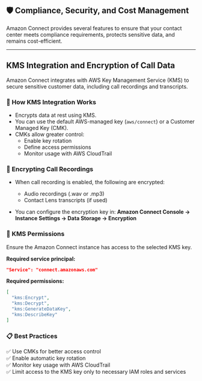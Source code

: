 ## 🛡️ Compliance, Security, and Cost Management

Amazon Connect provides several features to ensure that your contact center meets compliance requirements, protects sensitive data, and remains cost-efficient.

---
## **KMS Integration and Encryption of Call Data**

Amazon Connect integrates with AWS Key Management Service (KMS) to secure sensitive customer data, including call recordings and transcripts.

### 🔐 How KMS Integration Works
- Encrypts data at rest using KMS.
- You can use the default AWS-managed key (`aws/connect`) or a Customer Managed Key (CMK).
- CMKs allow greater control:
  - Enable key rotation
  - Define access permissions
  - Monitor usage with AWS CloudTrail

### 🔄 Encrypting Call Recordings
- When call recording is enabled, the following are encrypted:
  - Audio recordings (.wav or .mp3)
  - Contact Lens transcripts (if used)

- You can configure the encryption key in:
  **Amazon Connect Console → Instance Settings → Data Storage → Encryption**

### 🔑 KMS Permissions
Ensure the Amazon Connect instance has access to the selected KMS key.

**Required service principal:**
```json
"Service": "connect.amazonaws.com"
```

**Required permissions:**
```json
[
  "kms:Encrypt",
  "kms:Decrypt",
  "kms:GenerateDataKey",
  "kms:DescribeKey"
]
```

### 📋 Best Practices
✅ Use CMKs for better access control  
✅ Enable automatic key rotation  
✅ Monitor key usage with AWS CloudTrail  
✅ Limit access to the KMS key only to necessary IAM roles and services  

